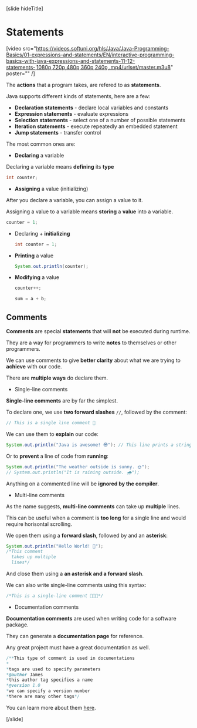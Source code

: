 [slide hideTitle]
# Statements

[video src="https://videos.softuni.org/hls/Java/Java-Programming-Basics/01-expressions-and-statements/EN/interactive-programming-basics-with-java-expressions-and-statements-11-12-statements-,1080p,720p,480p,360p,240p,.mp4/urlset/master.m3u8" poster="" /]

The **actions** that a program takes, are refered to as **statements**. 

Java supports different kinds of statements, here are a few:
  * **Declaration statements** - declare local variables and constants
  * **Expression statements** - evaluate expressions
  * **Selection statements** - select one of a number of possible statements
  * **Iteration statements** - execute repeatedly an embedded statement
  * **Jump statements** - transfer control
  
The most common ones are:

-  **Declaring** a variable

  Declaring a variable means **defining** its **type**

  ```java
  int counter;
  ```
-  **Assigning** a value (initializing)

  After you declare a variable, you can assign a value to it. 
  
  Assigning a value to a variable means **storing** a **value** into a variable.

  ```java
  counter = 1;
  ```

- Declaring + **initializing**

  ```java
  int counter = 1;
  ```

- **Printing** a value

  ```java
  System.out.println(counter);
  ```

- **Modifying** a value

  ```java
  counter++;
  ```
  
  ```java
  sum = a + b;
  ```

## Comments

**Comments** are special **statements** that will **not** be executed during runtime.

They are a way for programmers to write **notes** to themselves or other programmers.

We can use comments to give **better clarity** about what we are trying to **achieve** with our code.

There are **multiple ways** do declare them.

- Single-line comments

**Single-line comments** are by far the simplest.

To declare one, we use **two forward slashes** `//`, followed by the comment:

```java
// This is a single line comment 💬
```

We can use them to **explain** our code:

```java live
System.out.println("Java is awesome! 😎"); // This line prints a string to the console
```

Or to **prevent** a line of code from **running**:

```java live
System.out.println("The weather outside is sunny. 🌞"); 
// System.out.println("It is raining outside. 🌧");
```

Anything on a commented line will be **ignored by the compiler**.

- Multi-line comments

As the name suggests, **multi-line comments** can take up **multiple** lines.

This can be useful when a comment is **too long** for a single line and would require horisontal scrolling.

We open them using a **forward slash**, followed by and an **asterisk**:

```java live
System.out.println("Hello World! 🙋");
/*This comment 
  takes up multiple 
  lines*/
```

And close them using a **an asterisk and a forward slash**.

We can also write single-line comments using this syntax:

```java
/*This is a single-line comment 👨🏼‍💻*/
```

- Documentation comments

**Documentation comments** are used when writing code for a software package.

They can generate a **documentation page** for reference.

Any great project must have a great documentation as well.

```java
/**This type of comment is used in documentations
*
*tags are used to specify parameters
*@author James
*this author tag specifies a name 
*@version 1.0
*we can specify a version number
*there are many other tags*/
```

You can learn more about them [here](https://www.oracle.com/java/technologies/javase/codeconventions-comments.html).

[/slide]
